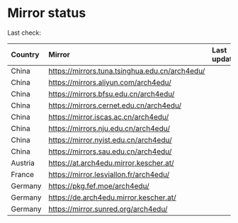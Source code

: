 <script src="./time.js"></script>
# Mirror status
Last check: <script type="text/javascript">localize(1715308405.7296565);</script>

|Country|Mirror|Last update|
|:------|:-----|:----------|
|China|https://mirrors.tuna.tsinghua.edu.cn/arch4edu/|<script type="text/javascript">localize(1715279627);</script>|
|China|https://mirrors.aliyun.com/arch4edu/|<script type="text/javascript">localize(1715279627);</script>|
|China|https://mirrors.bfsu.edu.cn/arch4edu/|<script type="text/javascript">localize(1715279627);</script>|
|China|https://mirrors.cernet.edu.cn/arch4edu/|<script type="text/javascript">localize(1715279627);</script>|
|China|https://mirror.iscas.ac.cn/arch4edu/|<script type="text/javascript">localize(1715279627);</script>|
|China|https://mirrors.nju.edu.cn/arch4edu/|<script type="text/javascript">localize(1715193506);</script>|
|China|https://mirror.nyist.edu.cn/arch4edu/|<script type="text/javascript">localize(1715279627);</script>|
|China|https://mirrors.sau.edu.cn/arch4edu/|<script type="text/javascript">localize(1715279627);</script>|
|Austria|https://at.arch4edu.mirror.kescher.at/|<script type="text/javascript">localize(1715279627);</script>|
|France|https://mirror.lesviallon.fr/arch4edu/|<script type="text/javascript">localize(1715279627);</script>|
|Germany|https://pkg.fef.moe/arch4edu/|<script type="text/javascript">localize(1715279627);</script>|
|Germany|https://de.arch4edu.mirror.kescher.at/|<script type="text/javascript">localize(1715279627);</script>|
|Germany|https://mirror.sunred.org/arch4edu/|<script type="text/javascript">localize(1715279627);</script>|

<script src="./tablefilter/tablefilter.js"></script>
<script src="./table.js"></script>